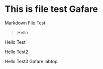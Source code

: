 # This is file test Gafare

Markdown File Test 

 > Hello 

 Hello Test 

 Hello Test2

 Hello Test3 Gafare labtop